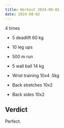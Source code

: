 ```yaml
---
title: Workout 2024-08-02
date: 2024-08-02
---
```


4 times

- 5 deadlift 60 kg
- 10 leg ups
- 500 m run
- 5 wall ball 14 kg

- Wrist training 10x4 .5kg
- Back stretches 10x2
- Back sides 10x2

## Verdict

Perfect.

